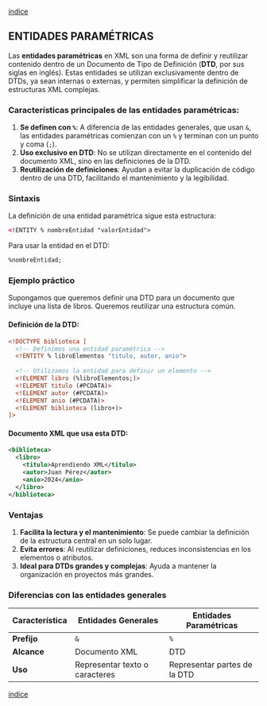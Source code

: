 [índice](./LM0400_indice.md)

## ENTIDADES PARAMÉTRICAS

Las **entidades paramétricas** en XML son una forma de definir y reutilizar contenido dentro de un Documento de Tipo de Definición (**DTD**, por sus siglas en inglés). Estas entidades se utilizan exclusivamente dentro de DTDs, ya sean internas o externas, y permiten simplificar la definición de estructuras XML complejas.

### Características principales de las entidades paramétricas:
1. **Se definen con `%`**: A diferencia de las entidades generales, que usan `&`, las entidades paramétricas comienzan con un `%` y terminan con un punto y coma (`;`).
2. **Uso exclusivo en DTD**: No se utilizan directamente en el contenido del documento XML, sino en las definiciones de la DTD.
3. **Reutilización de definiciones**: Ayudan a evitar la duplicación de código dentro de una DTD, facilitando el mantenimiento y la legibilidad.

### Sintaxis
La definición de una entidad paramétrica sigue esta estructura:
```xml
<!ENTITY % nombreEntidad "valorEntidad">
```

Para usar la entidad en el DTD:
```xml
%nombreEntidad;
```

### Ejemplo práctico

Supongamos que queremos definir una DTD para un documento que incluye una lista de libros. Queremos reutilizar una estructura común.

#### Definición de la DTD:
```xml
<!DOCTYPE biblioteca [
  <!-- Definimos una entidad paramétrica -->
  <!ENTITY % libroElementos "titulo, autor, anio">
  
  <!-- Utilizamos la entidad para definir un elemento -->
  <!ELEMENT libro (%libroElementos;)>
  <!ELEMENT titulo (#PCDATA)>
  <!ELEMENT autor (#PCDATA)>
  <!ELEMENT anio (#PCDATA)>
  <!ELEMENT biblioteca (libro+)>
]>
```

#### Documento XML que usa esta DTD:
```xml
<biblioteca>
  <libro>
    <titulo>Aprendiendo XML</titulo>
    <autor>Juan Pérez</autor>
    <anio>2024</anio>
  </libro>
</biblioteca>
```

### Ventajas
1. **Facilita la lectura y el mantenimiento**: Se puede cambiar la definición de la estructura central en un solo lugar.
2. **Evita errores**: Al reutilizar definiciones, reduces inconsistencias en los elementos o atributos.
3. **Ideal para DTDs grandes y complejas**: Ayuda a mantener la organización en proyectos más grandes.

### Diferencias con las entidades generales
| Característica             | Entidades Generales             | Entidades Paramétricas       |
|----------------------------|----------------------------------|------------------------------|
| **Prefijo**                | `&`                             | `%`                          |
| **Alcance**                | Documento XML                   | DTD                          |
| **Uso**                    | Representar texto o caracteres | Representar partes de la DTD |

[índice](./LM0400_indice.md)